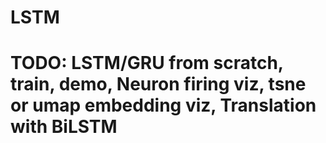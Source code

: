 # LSTM

# TODO: LSTM/GRU from scratch, train, demo, Neuron firing viz, tsne or umap embedding viz, Translation with BiLSTM